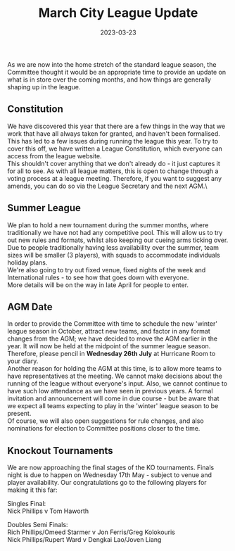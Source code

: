 ﻿---
title: March City League Update
date: 2023-03-23
page_type: article
summary: Our new constitution, AGM, Summer League and Knockout tournaments latest
---

As we are now into the home stretch of the standard league season, the Committee thought it would be an appropriate time to provide an update on what is in store over the coming months, and how things are generally shaping up in the league.

## Constitution

We have discovered this year that there are a few things in the way that we work that have all always taken for granted, and haven't been formalised. This has led to a few issues during running the league this year. To try to cover this off, we have written a League Constitution, which everyone can access from the league website.\
This shouldn't cover anything that we don't already do - it just captures it for all to see. As with all league matters, this is open to change through a voting process at a league meeting. Therefore, if you want to suggest any amends, you can do so via the League Secretary and the next AGM.\

## Summer League

We plan to hold a new tournament during the summer months, where traditionally we have not had any competitive pool. This will allow us to try out new rules and formats, whilst also keeping our cueing arms ticking over.\
Due to people traditionally having less availability over the summer, team sizes will be smaller (3 players), with squads to accommodate individuals holiday plans.\
We're also going to try out fixed venue, fixed nights of the week and International rules - to see how that goes down with everyone.\
More details will be on the way in late April for people to enter.

## AGM Date

In order to provide the Committee with time to schedule the new 'winter' league season in October, attract new teams, and factor in any format changes from the AGM; we have decided to move the AGM earlier in the year. It will now be held at the midpoint of the summer league season.\
Therefore, please pencil in **Wednesday 26th July** at Hurricane Room to your diary.\
Another reason for holding the AGM at this time, is to allow more teams to have representatives at the meeting. We cannot make decisions about the running of the league without everyone's input. Also, we cannot continue to have such low attendance as we have seen in previous years. A formal invitation and announcement will come in due course - but be aware that we expect all teams expecting to play in the 'winter' league season to be present.\
Of course, we will also open suggestions for rule changes, and also nominations for election to Committee positions closer to the time.

## Knockout Tournaments

We are now approaching the final stages of the KO tournaments. Finals night is due to happen on Wednesday 17th May - subject to venue and player availability. Our congratulations go to the following players for making it this far:

Singles Final:\
Nick Phillips v Tom Haworth

Doubles Semi Finals:\
Rich Phillips/Omeed Starmer v Jon Ferris/Greg Kolokouris\
Nick Phillips/Rupert Ward v Dengkai Lao/Joven Liang
